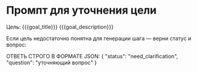 # Промпт для уточнения цели

Цель: {{{goal_title}}}
{{{goal_description}}}

Если цель недостаточно понятна для генерации шага — верни статус и вопрос:

ОТВЕТЬ СТРОГО В ФОРМАТЕ JSON:
{
  "status": "need_clarification",
  "question": "уточняющий вопрос"
}
